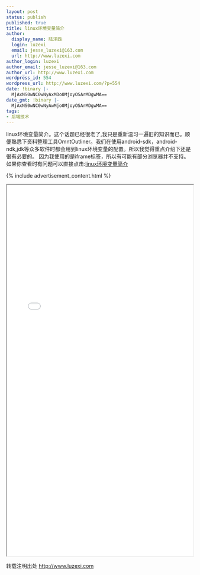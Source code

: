 ```yaml
---
layout: post
status: publish
published: true
title: linux环境变量简介
author:
  display_name: 陆泽西
  login: luzexi
  email: jesse_luzexi@163.com
  url: http://www.luzexi.com
author_login: luzexi
author_email: jesse_luzexi@163.com
author_url: http://www.luzexi.com
wordpress_id: 554
wordpress_url: http://www.luzexi.com/?p=554
date: !binary |-
  MjAxNS0wNC0wNyAxMDo0MjoyOSArMDgwMA==
date_gmt: !binary |-
  MjAxNS0wNC0wNyAwMjo0MjoyOSArMDgwMA==
tags:
- 后端技术
---
```

linux环境变量简介。这个话题已经很老了,我只是重新温习一遍旧的知识而已。顺便熟悉下资料整理工具OmntOutliner。我们在使用android-sdk，android-ndk,jdk等众多软件时都会用到linux环境变量的配置。所以我觉得重点介绍下还是很有必要的。
因为我使用的是iframe标签，所以有可能有部分浏览器并不支持。
如果你查看时有问题可以直接点击:[linux环境变量简介](/static-page/linux-env.html/index.html)

{% include advertisement_content.html %}

<iframe src="/static-page/linux-env.html/index.html" width="100%" , height="1000">
</iframe>

转载注明出处 http://www.luzexi.com
